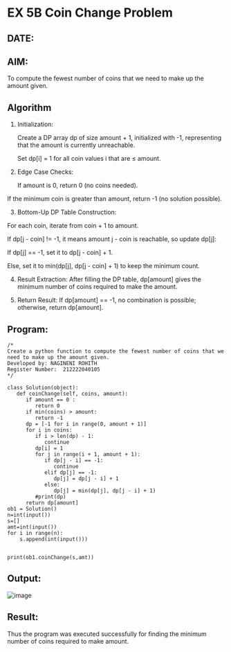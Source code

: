 # EX 5B Coin Change Problem
## DATE:
## AIM:
To compute the fewest number of coins that we need to make up the amount given.


## Algorithm
1. Initialization:

   Create a DP array dp of size amount + 1, initialized with -1, representing that the amount is currently unreachable.

   Set dp[i] = 1 for all coin values i that are ≤ amount.

2. Edge Case Checks:

   If amount is 0, return 0 (no coins needed).

  If the minimum coin is greater than amount, return -1 (no solution possible).

3. Bottom-Up DP Table Construction:

  For each coin, iterate from coin + 1 to amount.

  If dp[j - coin] != -1, it means amount j - coin is reachable, so update dp[j]:

  If dp[j] == -1, set it to dp[j - coin] + 1.

  Else, set it to min(dp[j], dp[j - coin] + 1) to keep the minimum count.

4. Result Extraction:
   After filling the DP table, dp[amount] gives the minimum number of coins required to make the amount.

5. Return Result:
   If dp[amount] == -1, no combination is possible; otherwise, return dp[amount].

## Program:
```
/*
Create a python function to compute the fewest number of coins that we need to make up the amount given.
Developed by: NAGINENI ROHITH
Register Number:  212222040105
*/
```
```
class Solution(object):
   def coinChange(self, coins, amount):
      if amount == 0 :
         return 0
      if min(coins) > amount:
         return -1
      dp = [-1 for i in range(0, amount + 1)]
      for i in coins:
         if i > len(dp) - 1:
            continue
         dp[i] = 1
         for j in range(i + 1, amount + 1):
            if dp[j - i] == -1:
               continue
            elif dp[j] == -1:
               dp[j] = dp[j - i] + 1
            else:
               dp[j] = min(dp[j], dp[j - i] + 1)
         #print(dp)
      return dp[amount]
ob1 = Solution()
n=int(input())
s=[]
amt=int(input())
for i in range(n):
    s.append(int(input()))


print(ob1.coinChange(s,amt))
```
## Output:
![image](https://github.com/user-attachments/assets/6f16d357-3303-454c-a20e-9f86e69eb06e)


## Result:
Thus the program was executed successfully for finding the minimum number of coins required to make amount.
